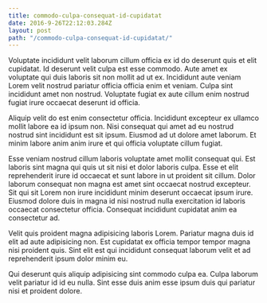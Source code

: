 ```yaml
---
title: commodo-culpa-consequat-id-cupidatat
date: 2016-9-26T22:12:03.284Z
layout: post
path: "/commodo-culpa-consequat-id-cupidatat/"
---
```


Voluptate incididunt velit laborum cillum officia ex id do deserunt quis et elit cupidatat. Id deserunt velit culpa est esse commodo. Aute amet ex voluptate qui duis laboris sit non mollit ad ut ex. Incididunt aute veniam Lorem velit nostrud pariatur officia officia enim et veniam. Culpa sint incididunt amet non nostrud. Voluptate fugiat ex aute cillum enim nostrud fugiat irure occaecat deserunt id officia.

Aliquip velit do est enim consectetur officia. Incididunt excepteur ex ullamco mollit labore ea id ipsum non. Nisi consequat qui amet ad eu nostrud nostrud sint incididunt est sit ipsum. Eiusmod ad ut dolore amet laborum. Et minim labore anim anim irure et qui officia voluptate cillum fugiat.

Esse veniam nostrud cillum laboris voluptate amet mollit consequat qui. Est laboris sint magna qui quis ut sit nisi et dolor laboris culpa. Esse et elit reprehenderit irure id occaecat et sunt labore in ut proident sit cillum. Dolor laborum consequat non magna est amet sint occaecat nostrud excepteur. Sit qui sit Lorem non irure incididunt minim deserunt occaecat ipsum irure. Eiusmod dolore duis in magna id nisi nostrud nulla exercitation id laboris occaecat consectetur officia. Consequat incididunt cupidatat anim ea consectetur ad.

Velit quis proident magna adipisicing laboris Lorem. Pariatur magna duis id elit ad aute adipisicing non. Est cupidatat ex officia tempor tempor magna nisi proident quis. Sint elit est qui incididunt consequat laborum velit et ad reprehenderit ipsum dolor minim eu.

Qui deserunt quis aliquip adipisicing sint commodo culpa ea. Culpa laborum velit pariatur id id eu nulla. Sint esse duis anim esse ipsum duis qui pariatur nisi et proident dolore.